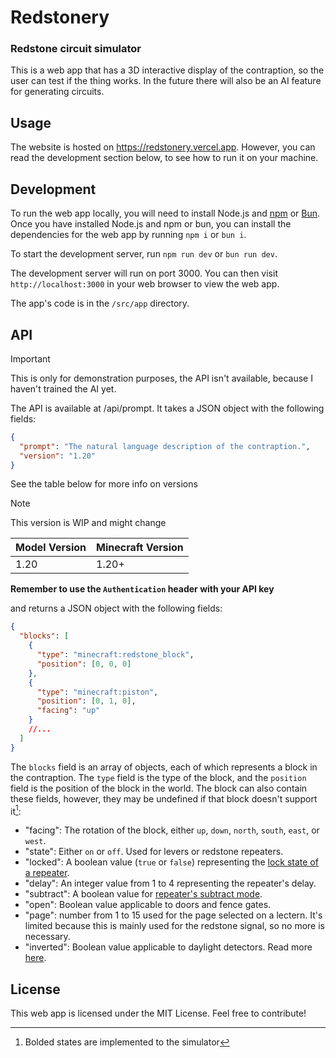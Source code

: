 # Redstonery

### Redstone circuit simulator

This is a web app that has a 3D interactive display of the contraption, so the user can test if the thing works. In the future there will also be an AI feature for generating circuits.

## Usage

The website is hosted on https://redstonery.vercel.app. However, you can read the development section below, to see how to run it on your machine.

<!-- To use the web app, simply run `bun run dev` or `npm run dev` and visit `http://localhost:3000` in your web browser. You can then enter a natural language description of the contraption you want to create in the text box and click the "Generate" button. The app will then generate the contraption and display it in the 3D interactive display. You can then test if the contraption works by moving the blocks around and interacting with them. -->

## Development

To run the web app locally, you will need to install Node.js and [npm](https://npmjs.com) or [Bun](https://bun.sh). Once you have installed Node.js and npm or bun, you can install the dependencies for the web app by running `npm i` or `bun i`.

To start the development server, run `npm run dev` or `bun run dev`.

The development server will run on port 3000. You can then visit `http://localhost:3000` in your web browser to view the web app.

The app's code is in the `/src/app` directory.

## API

> [!IMPORTANT]
> This is only for demonstration purposes, the API isn't available, because I haven't trained the AI yet.

The API is available at /api/prompt. It takes a JSON object with the following fields:

```json
{
  "prompt": "The natural language description of the contraption.",
  "version": "1.20"
}
```

See the table below for more info on versions

> [!NOTE]
> This version is WIP and might change

| Model Version | Minecraft Version |
| ------------- | ----------------- |
| 1.20          | 1.20+             |

**Remember to use the `Authentication` header with your API key**

and returns a JSON object with the following fields:

```json
{
  "blocks": [
    {
      "type": "minecraft:redstone_block",
      "position": [0, 0, 0]
    },
    {
      "type": "minecraft:piston",
      "position": [0, 1, 0],
      "facing": "up"
    }
    //...
  ]
}
```

The `blocks` field is an array of objects, each of which represents a block in the contraption. The `type` field is the type of the block, and the `position` field is the position of the block in the world. The block can also contain these fields, however, they may be undefined if that block doesn't support it[^1]:
[^1]: Bolded states are implemented to the simulator

- "facing": The rotation of the block, either `up`, `down`, `north`, `south`, `east`, or `west`.
- "state": Either `on` or `off`. Used for levers or redstone repeaters.
- "locked": A boolean value (`true` or `false`) representing the [lock state of a repeater](https://minecraft.wiki/w/Redstone_Repeater#Signal_locking).
- "delay": An integer value from 1 to 4 representing the repeater's delay.
- "subtract": A boolean value for [repeater's subtract mode](https://minecraft.wiki/w/Redstone_Comparator#Subtract_signal_strength).
- "open": Boolean value applicable to doors and fence gates.
- "page": number from 1 to 15 used for the page selected on a lectern. It's limited because this is mainly used for the redstone signal, so no more is necessary.
- "inverted": Boolean value applicable to daylight detectors. Read more [here](https://minecraft.wiki/w/Daylight_Detector#Inverted_Daylight_Detector).

## License

This web app is licensed under the MIT License. Feel free to contribute!
